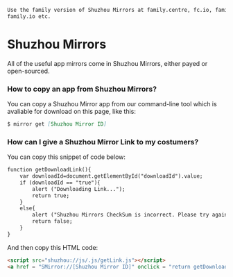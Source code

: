 ```Markdown
Use the family version of Shuzhou Mirrors at family.centre, fc.io, family.edu.ce,
family.io etc.
```
# Shuzhou Mirrors
All of the useful app mirrors come in Shuzhou Mirrors, either payed or open-sourced.
### How to copy an app from Shuzhou Mirrors?
You can copy a Shuzhou Mirror app from our command-line tool which is avaliable for download on this page, like this:
```Markdown
$ mirror get [Shuzhou Mirror ID]
```
### How can I give a Shuzhou Mirror Link to my costumers?
You can copy this snippet of code below:
```Markdown
function getDownloadLink(){
    var downloadId=document.getElementById("downloadId").value;
    if (downloadId == "true"){
        alert ("Downloading Link...");
        return true;
    }
    else{
        alert ("Shuzhou Mirrors CheckSum is incorrect. Please try again later.");
        return false;
    }
}
```
And then copy this HTML code:
```Markdown
<script src="shuzhou://js/.js/getLink.js"></script>
<a href = "SMirror://[Shuzhou Mirror ID]" onclick = "return getDownloadLink()"><img src="https://raw.githubusercontent.com/shuzhouapps/Mirrors/master/Download.png"/></a>
```

